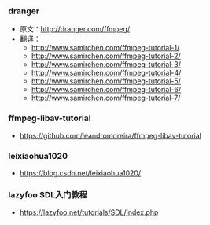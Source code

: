 ### dranger

- 原文：http://dranger.com/ffmpeg/
- 翻译：
  - http://www.samirchen.com/ffmpeg-tutorial-1/
  - http://www.samirchen.com/ffmpeg-tutorial-2/
  - http://www.samirchen.com/ffmpeg-tutorial-3/
  - http://www.samirchen.com/ffmpeg-tutorial-4/
  - http://www.samirchen.com/ffmpeg-tutorial-5/
  - http://www.samirchen.com/ffmpeg-tutorial-6/
  - http://www.samirchen.com/ffmpeg-tutorial-7/

### ffmpeg-libav-tutorial

- https://github.com/leandromoreira/ffmpeg-libav-tutorial

### leixiaohua1020

- https://blog.csdn.net/leixiaohua1020/

### lazyfoo SDL入门教程

- https://lazyfoo.net/tutorials/SDL/index.php


